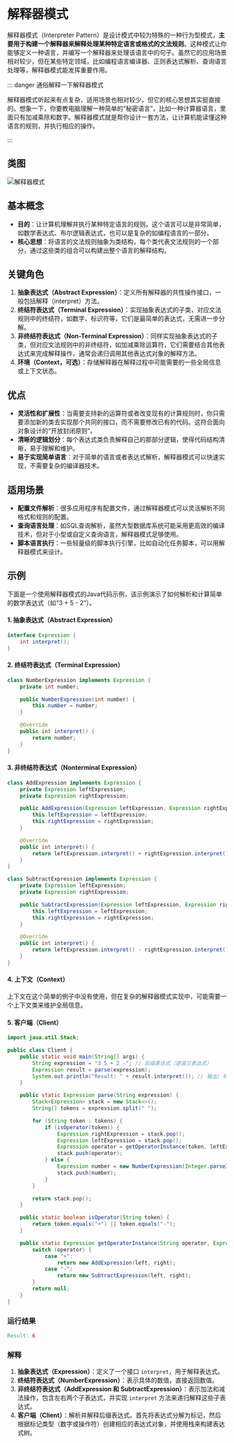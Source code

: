 # 解释器模式

解释器模式（Interpreter Pattern）是设计模式中较为特殊的一种行为型模式，**主要用于构建一个解释器来解释处理某种特定语言或格式的文法规则**。这种模式让你能够定义一种语言，并编写一个解释器来处理该语言中的句子。虽然它的应用场景相对较少，但在某些特定领域，比如编程语言编译器、正则表达式解析、查询语言处理等，解释器模式能发挥重要作用。

::: danger  通俗解释一下解释器模式

解释器模式听起来有点复杂，适用场景也相对较少，但它的核心思想其实挺直接的。想象一下，你要教电脑理解一种简单的“秘密语言”，比如一种计算器语言，里面只有加减乘除和数字。解释器模式就是帮你设计一套方法，让计算机能读懂这种语言的规则，并执行相应的操作。

:::

## 类图

![解释器模式](/assets/image/method/dp/解释器模式.png)

## 基本概念

- **目的**：让计算机理解并执行某种特定语言的规则。这个语言可以是非常简单，如数学表达式、布尔逻辑表达式，也可以是复杂的如编程语言的一部分。
- **核心思想**：将语言的文法规则抽象为类结构，每个类代表文法规则的一个部分，通过这些类的组合可以构建出整个语言的解释结构。

## 关键角色

1. **抽象表达式（Abstract Expression）**：定义所有解释器的共性操作接口，一般包括解释（interpret）方法。
2. **终结符表达式（Terminal Expression）**：实现抽象表达式的子类，对应文法规则中的终结符，如数字、标识符等，它们是最简单的表达式，无需进一步分解。
3. **非终结符表达式（Non-Terminal Expression）**：同样实现抽象表达式的子类，但对应文法规则中的非终结符，如加减乘除运算符，它们需要结合其他表达式来完成解释操作，通常会递归调用其他表达式对象的解释方法。
4. **环境（Context，可选）**：存储解释器在解释过程中可能需要的一些全局信息或上下文状态。

## 优点

- **灵活性和扩展性**：当需要支持新的运算符或者改变现有的计算规则时，你只需要添加新的类去实现那个共同的接口，而不需要修改已有的代码。这符合面向对象设计的“开放封闭原则”。
- **清晰的逻辑划分**：每个表达式类负责解释自己的那部分逻辑，使得代码结构清晰，易于理解和维护。
- **易于实现简单语言**：对于简单的语言或者表达式解析，解释器模式可以快速实现，不需要复杂的编译器技术。

## 适用场景

- **配置文件解析**：很多应用程序有配置文件，通过解释器模式可以灵活解析不同格式和规则的配置。
- **查询语言处理**：如SQL查询解析，虽然大型数据库系统可能采用更高效的编译技术，但对于小型或自定义查询语言，解释器模式足够使用。
- **脚本语言执行**：一些轻量级的脚本执行引擎，比如自动化任务脚本，可以用解释器模式来设计。

## 示例

下面是一个使用解释器模式的Java代码示例，该示例演示了如何解析和计算简单的数学表达式（如“3 + 5 - 2”）。

#### 1. 抽象表达式（Abstract Expression）

```java
interface Expression {
    int interpret();
}
```

#### 2. 终结符表达式（Terminal Expression）

```java
class NumberExpression implements Expression {
    private int number;

    public NumberExpression(int number) {
        this.number = number;
    }

    @Override
    public int interpret() {
        return number;
    }
}
```

#### 3. 非终结符表达式（Nonterminal Expression）

```java
class AddExpression implements Expression {
    private Expression leftExpression;
    private Expression rightExpression;

    public AddExpression(Expression leftExpression, Expression rightExpression) {
        this.leftExpression = leftExpression;
        this.rightExpression = rightExpression;
    }

    @Override
    public int interpret() {
        return leftExpression.interpret() + rightExpression.interpret();
    }
}

class SubtractExpression implements Expression {
    private Expression leftExpression;
    private Expression rightExpression;

    public SubtractExpression(Expression leftExpression, Expression rightExpression) {
        this.leftExpression = leftExpression;
        this.rightExpression = rightExpression;
    }

    @Override
    public int interpret() {
        return leftExpression.interpret() - rightExpression.interpret();
    }
}
```

#### 4. 上下文（Context）

上下文在这个简单的例子中没有使用，但在复杂的解释器模式实现中，可能需要一个上下文类来维护全局信息。

#### 5. 客户端（Client）

```java
import java.util.Stack;

public class Client {
    public static void main(String[] args) {
        String expression = "3 5 + 2 -"; // 后缀表达式（逆波兰表达式）
        Expression result = parse(expression);
        System.out.println("Result: " + result.interpret()); // 输出: 6
    }

    public static Expression parse(String expression) {
        Stack<Expression> stack = new Stack<>();
        String[] tokens = expression.split(" ");

        for (String token : tokens) {
            if (isOperator(token)) {
                Expression rightExpression = stack.pop();
                Expression leftExpression = stack.pop();
                Expression operator = getOperatorInstance(token, leftExpression, rightExpression);
                stack.push(operator);
            } else {
                Expression number = new NumberExpression(Integer.parseInt(token));
                stack.push(number);
            }
        }

        return stack.pop();
    }

    public static boolean isOperator(String token) {
        return token.equals("+") || token.equals("-");
    }

    public static Expression getOperatorInstance(String operator, Expression left, Expression right) {
        switch (operator) {
            case "+":
                return new AddExpression(left, right);
            case "-":
                return new SubtractExpression(left, right);
        }
        return null;
    }
}
```

### 运行结果

```makefile
Result: 6
```

### 解释

1. **抽象表达式（Expression）**：定义了一个接口 `interpret`，用于解释表达式。
2. **终结符表达式（NumberExpression）**：表示具体的数值，直接返回数值。
3. **非终结符表达式（AddExpression 和 SubtractExpression）**：表示加法和减法操作，包含左右两个子表达式，并实现 `interpret` 方法来递归解释这些子表达式。
4. **客户端（Client）**：解析并解释后缀表达式。首先将表达式分解为标记，然后根据标记类型（数字或操作符）创建相应的表达式对象，并使用栈来构建表达式树。
